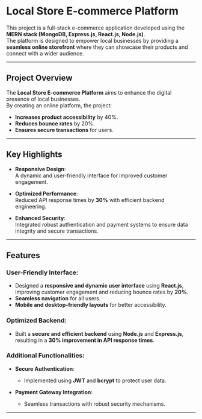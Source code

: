 # **Local Store E-commerce Platform**  

This project is a full-stack e-commerce application developed using the **MERN stack (MongoDB, Express.js, React.js, Node.js)**.  
The platform is designed to empower local businesses by providing a **seamless online storefront** where they can showcase their products and connect with a wider audience.  

---

## **Project Overview**  

The **Local Store E-commerce Platform** aims to enhance the digital presence of local businesses.  
By creating an online platform, the project:  
- **Increases product accessibility** by 40%.  
- **Reduces bounce rates** by 20%.  
- **Ensures secure transactions** for users.  

---

## **Key Highlights**  

- **Responsive Design**:  
  A dynamic and user-friendly interface for improved customer engagement.  

- **Optimized Performance**:  
  Reduced API response times by **30%** with efficient backend engineering.  

- **Enhanced Security**:  
  Integrated robust authentication and payment systems to ensure data integrity and secure transactions.  

---

## **Features**  

### **User-Friendly Interface:**  
- Designed a **responsive and dynamic user interface** using **React.js**, improving customer engagement and reducing bounce rates by **20%**.  
- **Seamless navigation** for all users.  
- **Mobile and desktop-friendly layouts** for better accessibility.  

### **Optimized Backend:**  
- Built a **secure and efficient backend** using **Node.js** and **Express.js**, resulting in a **30% improvement in API response times**.  

### **Additional Functionalities:**  
- **Secure Authentication**:  
  - Implemented using **JWT** and **bcrypt** to protect user data.  

- **Payment Gateway Integration**:  
  - Seamless transactions with robust security mechanisms.  

---

